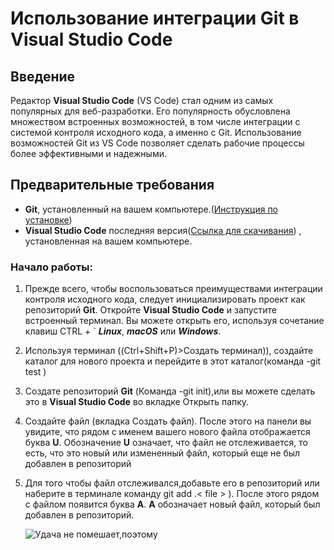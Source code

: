 #   Использование интеграции Git в  Visual Studio Code
## Введение ##    

Редактор **Visual Studio Code** (VS Code) стал одним из самых популярных для веб-разработки. Его популярность обусловлена множеством встроенных возможностей, в том числе интеграции с системой контроля исходного кода, а именно с Git. Использование возможностей Git из VS Code позволяет сделать рабочие процессы более эффективными и надежными.

## Предварительные требования ##

* **Git**, установленный на вашем компьютере.([Инструкция по установке](https://git-scm.com/book/ru/v2/%D0%92%D0%B2%D0%B5%D0%B4%D0%B5%D0%BD%D0%B8%D0%B5-%D0%A3%D1%81%D1%82%D0%B0%D0%BD%D0%BE%D0%B2%D0%BA%D0%B0-Git))
* **Visual Studio Code** последняя версия([Ссылка для скачивания](https://code.visualstudio.com/download)) , установленная на вашем компьютере. 

### Начало работы: ###

1) Прежде всего, чтобы воспользоваться преимуществами интеграции контроля исходного кода, следует инициализировать проект как репозиторий **Git**.
Откройте **Visual Studio Code** и запустите встроенный терминал. Вы можете открыть его, используя сочетание клавиш CTRL + ` ***Linux***, ***macOS*** или ***Windows***.
2) Используя терминал ((Ctrl+Shift+P)>Создать терминал)), создайте каталог для нового проекта и перейдите в этот каталог(команда -git test )
3) Создате репозиторий **Git** (Команда -git init),или вы можете сделать это в **Visual Studio Code** во вкладке Открыть папку.
4) Создайте файл (вкладка Создать файл). После этого на панели вы увидите, что рядом с именем вашего нового файла отображается буква **U**. Обозначение **U** означает, что файл не отслеживается, то есть, что это новый или измененный файл, который еще не был добавлен в репозиторий
5) Для того чтобы файл отслеживался,добавьте его в репозиторий или наберите в терминале команду git add .< file > ). После этого рядом с файлом появится буква **A**. **A** обозначает новый файл, который был добавлен в репозиторий.

    ![Удача не помешает,поэтому ](https://encrypted-tbn0.gstatic.com/images?q=tbn:ANd9GcR0ac4fOy6W6AFlaTAQXcSqn8yG2Sw52HpC6A&usqp=CAU)
